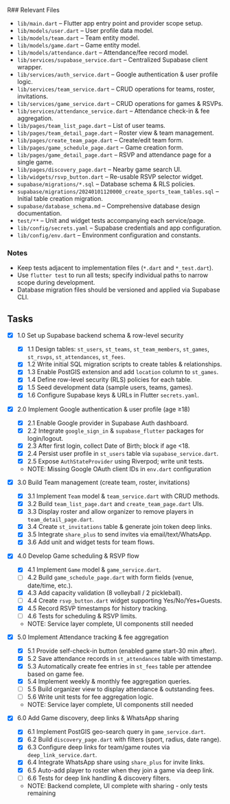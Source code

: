 R## Relevant Files

- `lib/main.dart` – Flutter app entry point and provider scope setup.
- `lib/models/user.dart` – User profile data model.
- `lib/models/team.dart` – Team entity model.
- `lib/models/game.dart` – Game entity model.
- `lib/models/attendance.dart` – Attendance/fee record model.
- `lib/services/supabase_service.dart` – Centralized Supabase client wrapper.
- `lib/services/auth_service.dart` – Google authentication & user profile logic.
- `lib/services/team_service.dart` – CRUD operations for teams, roster, invitations.
- `lib/services/game_service.dart` – CRUD operations for games & RSVPs.
- `lib/services/attendance_service.dart` – Attendance check-in & fee aggregation.
- `lib/pages/team_list_page.dart` – List of user teams.
- `lib/pages/team_detail_page.dart` – Roster view & team management.
- `lib/pages/create_team_page.dart` – Create/edit team form.
- `lib/pages/game_schedule_page.dart` – Game creation form.
- `lib/pages/game_detail_page.dart` – RSVP and attendance page for a single game.
- `lib/pages/discovery_page.dart` – Nearby game search UI.
- `lib/widgets/rsvp_button.dart` – Re-usable RSVP selector widget.
- `supabase/migrations/*.sql` – Database schema & RLS policies.
- `supabase/migrations/20240101120000_create_sports_team_tables.sql` – Initial table creation migration.
- `supabase/database_schema.md` – Comprehensive database design documentation.
- `test/**` – Unit and widget tests accompanying each service/page.
- `lib/config/secrets.yaml` – Supabase credentials and app configuration.
- `lib/config/env.dart` – Environment configuration and constants.

### Notes

- Keep tests adjacent to implementation files (`*.dart` and `*_test.dart`).
- Use `flutter test` to run all tests; specify individual paths to narrow scope during development.
- Database migration files should be versioned and applied via Supabase CLI.

## Tasks

- [x] 1.0 Set up Supabase backend schema & row-level security
  - [x] 1.1 Design tables: `st_users`, `st_teams`, `st_team_members`, `st_games`, `st_rsvps`, `st_attendances`, `st_fees`.
  - [x] 1.2 Write initial SQL migration scripts to create tables & relationships.
  - [x] 1.3 Enable PostGIS extension and add `location` column to `st_games`.
  - [x] 1.4 Define row-level security (RLS) policies for each table.
  - [x] 1.5 Seed development data (sample users, teams, games).
  - [x] 1.6 Configure Supabase keys & URLs in Flutter `secrets.yaml`.

- [x] 2.0 Implement Google authentication & user profile (age ≥18)
  - [x] 2.1 Enable Google provider in Supabase Auth dashboard.
  - [x] 2.2 Integrate `google_sign_in` & `supabase_flutter` packages for login/logout.
  - [x] 2.3 After first login, collect Date of Birth; block if age <18.
  - [x] 2.4 Persist user profile in `st_users` table via `supabase_service.dart`.
  - [x] 2.5 Expose `AuthStateProvider` using Riverpod; write unit tests.
  - NOTE: Missing Google OAuth client IDs in `env.dart` configuration

- [x] 3.0 Build Team management (create team, roster, invitations)
  - [x] 3.1 Implement `Team` model & `team_service.dart` with CRUD methods.
  - [x] 3.2 Build `team_list_page.dart` and `create_team_page.dart` UIs.
  - [x] 3.3 Display roster and allow organizer to remove players in `team_detail_page.dart`.
  - [x] 3.4 Create `st_invitations` table & generate join token deep links.
  - [x] 3.5 Integrate `share_plus` to send invites via email/text/WhatsApp.
  - [x] 3.6 Add unit and widget tests for team flows.

- [x] 4.0 Develop Game scheduling & RSVP flow
  - [x] 4.1 Implement `Game` model & `game_service.dart`.
  - [ ] 4.2 Build `game_schedule_page.dart` with form fields (venue, date/time, etc.).
  - [x] 4.3 Add capacity validation (8 volleyball / 2 pickleball).
  - [ ] 4.4 Create `rsvp_button.dart` widget supporting Yes/No/Yes+Guests.
  - [x] 4.5 Record RSVP timestamps for history tracking.
  - [ ] 4.6 Tests for scheduling & RSVP limits.
  - NOTE: Service layer complete, UI components still needed

- [x] 5.0 Implement Attendance tracking & fee aggregation
  - [x] 5.1 Provide self-check-in button (enabled game start-30 min after).
  - [x] 5.2 Save attendance records in `st_attendances` table with timestamp.
  - [x] 5.3 Automatically create fee entries in `st_fees` table per attendee based on game fee.
  - [x] 5.4 Implement weekly & monthly fee aggregation queries.
  - [ ] 5.5 Build organizer view to display attendance & outstanding fees.
  - [ ] 5.6 Write unit tests for fee aggregation logic.
  - NOTE: Service layer complete, UI components still needed

- [x] 6.0 Add Game discovery, deep links & WhatsApp sharing
  - [x] 6.1 Implement PostGIS geo-search query in `game_service.dart`.
  - [x] 6.2 Build `discovery_page.dart` with filters (sport, radius, date range).
  - [x] 6.3 Configure deep links for team/game routes via `deep_link_service.dart`.
  - [x] 6.4 Integrate WhatsApp share using `share_plus` for invite links.
  - [x] 6.5 Auto-add player to roster when they join a game via deep link.
  - [ ] 6.6 Tests for deep link handling & discovery filters.
  - NOTE: Backend complete, UI complete with sharing - only tests remaining 
